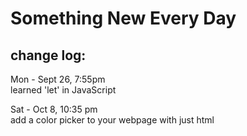
# Something New Every Day
## change log:

Mon - Sept 26, 7:55pm  
learned 'let' in JavaScript

Sat - Oct 8, 10:35 pm  
add a color picker to your webpage with just html
